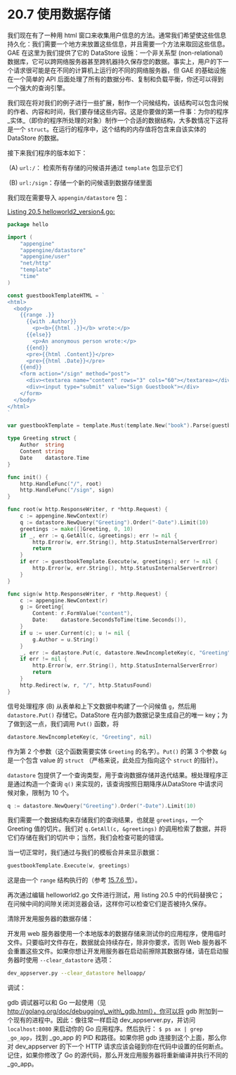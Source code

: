 # 20.7 使用数据存储

我们现在有了一种用 html 窗口来收集用户信息的方法。通常我们希望使这些信息持久化：我们需要一个地方来放置这些信息，并且需要一个方法来取回这些信息。GAE 在这里为我们提供了它的 DataStore 设施：一个非关系型 (non-relational) 数据库，它可以跨网络服务器甚至跨机器持久保存您的数据。事实上，用户的下一个请求很可能是在不同的计算机上运行的不同的网络服务器，但 GAE 的基础设施在一个简单的 API 后面处理了所有的数据分布、复制和负载平衡，你还可以得到一个强大的查询引擎。

我们现在将对我们的例子进行一些扩展，制作一个问候结构，该结构可以包含问候的作者、内容和时间，我们要存储这些内容。这是你要做的第一件事：为你的程序_实体_（即你的程序所处理的对象）制作一个合适的数据结构，大多数情况下这将是一个 `struct`。在运行的程序中，这个结构的内存值将包含来自该实体的 DataStore 的数据。

接下来我们程序的版本如下：

​ (A) `url:/`： 检索所有存储的问候语并通过 `template` 包显示它们

​ (B) `url:/sign`：存储一个新的问候语到数据存储里面

我们现在需要导入 `appengin/datastore` 包：

[Listing 20.5 helloworld2\_version4.go:](examples/chapter\_20/helloapp/hello/helloworld2\_version4.go)

```go
package hello

import (
	"appengine"
	"appengine/datastore"
	"appengine/user"
	"net/http"
	"template"
	"time"
)

const guestbookTemplateHTML = `
<html>
  <body>
    {{range .}}
      {{with .Author}}
        <p><b>{{html .}}</b> wrote:</p>
      {{else}}
        <p>An anonymous person wrote:</p>
      {{end}}
      <pre>{{html .Content}}</pre>
      <pre>{{html .Date}}</pre>
    {{end}}
    <form action="/sign" method="post">
      <div><textarea name="content" rows="3" cols="60"></textarea></div>
      <div><input type="submit" value="Sign Guestbook"></div>
    </form>
  </body>
</html>
`

var guestbookTemplate = template.Must(template.New("book").Parse(guestbookTemplateHTML))

type Greeting struct {
	Author  string
	Content string
	Date    datastore.Time
}

func init() {
	http.HandleFunc("/", root)
	http.HandleFunc("/sign", sign)
}

func root(w http.ResponseWriter, r *http.Request) {
	c := appengine.NewContext(r)
	q := datastore.NewQuery("Greeting").Order("-Date").Limit(10)
	greetings := make([]Greeting, 0, 10)
	if _, err := q.GetAll(c, &greetings); err != nil {
		http.Error(w, err.String(), http.StatusInternalServerError)
		return
	}
	if err := guestbookTemplate.Execute(w, greetings); err != nil {
		http.Error(w, err.String(), http.StatusInternalServerError)
	}
}

func sign(w http.ResponseWriter, r *http.Request) {
	c := appengine.NewContext(r)
	g := Greeting{
		Content: r.FormValue("content"),
		Date:    datastore.SecondsToTime(time.Seconds()),
	}
	if u := user.Current(c); u != nil {
		g.Author = u.String()
	}
	_, err := datastore.Put(c, datastore.NewIncompleteKey(c, "Greeting", nil), &g)
	if err != nil {
		http.Error(w, err.String(), http.StatusInternalServerError)
		return
	}
	http.Redirect(w, r, "/", http.StatusFound)
}
```

信号处理程序 (B) 从表单和上下文数据中构建了一个问候值 `g`，然后用 `datastore.Put()` 存储它。DataStore 在内部为数据记录生成自己的唯一 key；为了做到这一点，我们调用 `Put()` 函数，将

```go
datastore.NewIncompleteKey(c, "Greeting", nil)
```

作为第 2 个参数（这个函数需要实体 `Greeting` 的名字）。`Put()` 的第 3 个参数 `&g` 是一个包含 value 的 `struct` （严格来说，此处应为指向这个 `struct` 的指针）。

`datastore` 包提供了一个查询类型，用于查询数据存储并迭代结果。根处理程序正是通过构造一个查询 `q()` 来实现的，该查询按照日期降序从DataStore 中请求问候对象，限制为 10 个。

```go
q := datastore.NewQuery("Greeting").Order("-Date").Limit(10)
```

我们需要一个数据结构来存储我们的查询结果，也就是 `greetings`，一个 Greeting 值的切片。我们对 `q.GetAll(c, &greetings)` 的调用检索了数据，并将它们存储在我们的切片中；当然，我们会检查可能的错误。

当一切正常时，我们通过与我们的模板合并来显示数据：

```go
guestbookTemplate.Execute(w, greetings)
```

这是由一个 `range` 结构执行的（参考 [15.7.6 节](15.7.md)）。

再次通过编辑 helloworld2.go 文件进行测试，用 listing 20.5 中的代码替换它；在问候中间的间隙关闭浏览器会话，这样你可以检查它们是否被持久保存。

清除开发用服务器的数据存储：

开发用 web 服务器使用一个本地版本的数据存储来测试你的应用程序，使用临时文件。只要临时文件存在，数据就会持续存在，除非你要求，否则 Web 服务器不会重置这些文件。如果你想让开发用服务器在启动前擦除其数据存储，请在启动服务器时使用 `--clear_datastore` 选项：

```bash
dev_appserver.py --clear_datastore helloapp/
```

调试：

gdb 调试器可以和 Go 一起使用（见 http://golang.org/doc/debugging\_with\_gdb.html），你可以将 gdb 附加到一个现有的进程中。因此：像往常一样启动 dev\_appserver.py，并访问 `localhost:8080` 来启动你的 Go 应用程序。然后执行： `$ ps ax | grep _go_app`，找到 \_go\_app 的 PID 和路径。如果你把 gdb 连接到这个上面，那么你对 dev\_appserver 的下一个 HTTP 请求应该会碰到你在代码中设置的任何断点。记住，如果你修改了 Go 的源代码，那么开发应用服务器将重新编译并执行不同的 \_go\_app。
